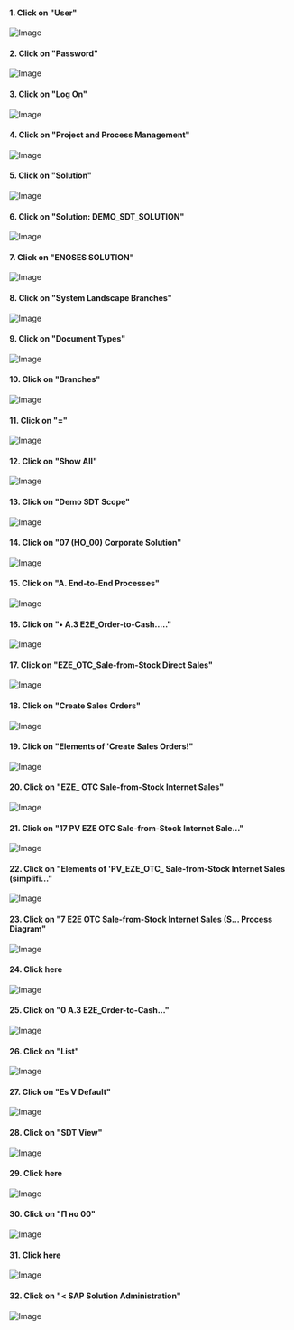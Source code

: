 
#### 1. Click on "User"<br>
![Image](Snagit_Step_Image001.png)<br>
#### 2. Click on "Password"<br>
![Image](Snagit_Step_Image002.png)<br>
#### 3. Click on "Log On"<br>
![Image](Snagit_Step_Image003.png)<br>
#### 4. Click on "Project and Process Management"<br>
![Image](Snagit_Step_Image004.png)<br>
#### 5. Click on "Solution"<br>
![Image](Snagit_Step_Image005.png)<br>
#### 6. Click on "Solution: DEMO\_SDT\_SOLUTION"<br>
![Image](Snagit_Step_Image006.png)<br>
#### 7. Click on "ENOSES SOLUTION"<br>
![Image](Snagit_Step_Image007.png)<br>
#### 8. Click on "System Landscape Branches"<br>
![Image](Snagit_Step_Image008.png)<br>
#### 9. Click on "Document Types"<br>
![Image](Snagit_Step_Image009.png)<br>
#### 10. Click on "Branches"<br>
![Image](Snagit_Step_Image010.png)<br>
#### 11. Click on "="<br>
![Image](Snagit_Step_Image011.png)<br>
#### 12. Click on "Show All"<br>
![Image](Snagit_Step_Image012.png)<br>
#### 13. Click on "Demo SDT Scope"<br>
![Image](Snagit_Step_Image013.png)<br>
#### 14. Click on "07 \(HO\_00\) Corporate Solution"<br>
![Image](Snagit_Step_Image014.png)<br>
#### 15. Click on "A. End-to-End Processes"<br>
![Image](Snagit_Step_Image015.png)<br>
#### 16. Click on "• A.3 E2E\_Order-to-Cash….."<br>
![Image](Snagit_Step_Image016.png)<br>
#### 17. Click on "EZE\_OTC\_Sale-from-Stock Direct Sales"<br>
![Image](Snagit_Step_Image017.png)<br>
#### 18. Click on "Create Sales Orders"<br>
![Image](Snagit_Step_Image018.png)<br>
#### 19. Click on "Elements of 'Create Sales Orders!"<br>
![Image](Snagit_Step_Image019.png)<br>
#### 20. Click on "EZE\_ OTC Sale-from-Stock Internet Sales"<br>
![Image](Snagit_Step_Image020.png)<br>
#### 21. Click on "17 PV EZE OTC Sale-from-Stock Internet Sale..."<br>
![Image](Snagit_Step_Image021.png)<br>
#### 22. Click on "Elements of 'PV\_EZE\_OTC\_ Sale-from-Stock Internet Sales \(simplifi..."<br>
![Image](Snagit_Step_Image022.png)<br>
#### 23. Click on "7 E2E OTC Sale-from-Stock Internet Sales \(S... Process Diagram"<br>
![Image](Snagit_Step_Image023.png)<br>
#### 24. Click here<br>
![Image](Snagit_Step_Image024.png)<br>
#### 25. Click on "0 A.3 E2E\_Order-to-Cash..."<br>
![Image](Snagit_Step_Image025.png)<br>
#### 26. Click on "List"<br>
![Image](Snagit_Step_Image026.png)<br>
#### 27. Click on "Es V Default"<br>
![Image](Snagit_Step_Image027.png)<br>
#### 28. Click on "SDT View"<br>
![Image](Snagit_Step_Image028.png)<br>
#### 29. Click here<br>
![Image](Snagit_Step_Image029.png)<br>
#### 30. Click on "П но 00"<br>
![Image](Snagit_Step_Image030.png)<br>
#### 31. Click here<br>
![Image](Snagit_Step_Image031.png)<br>
#### 32. Click on "\< SAP Solution Administration"<br>
![Image](Snagit_Step_Image032.png)<br>
